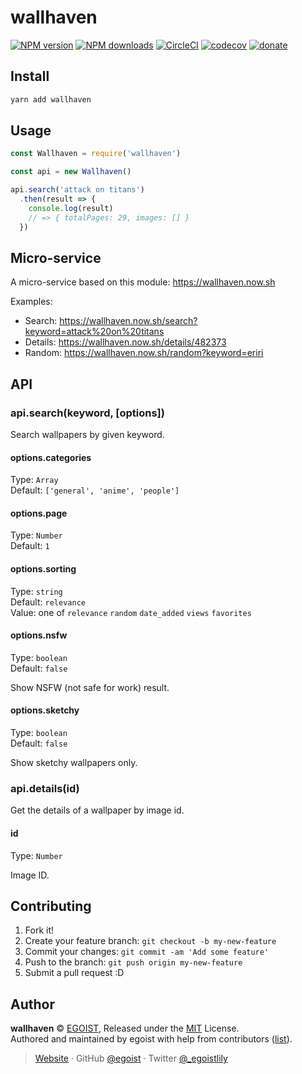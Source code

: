 # wallhaven

[![NPM version](https://img.shields.io/npm/v/wallhaven.svg?style=flat)](https://npmjs.com/package/wallhaven) [![NPM downloads](https://img.shields.io/npm/dm/wallhaven.svg?style=flat)](https://npmjs.com/package/wallhaven) [![CircleCI](https://circleci.com/gh/egoist/wallhaven/tree/master.svg?style=shield)](https://circleci.com/gh/egoist/wallhaven/tree/master)  [![codecov](https://codecov.io/gh/egoist/wallhaven/branch/master/graph/badge.svg)](https://codecov.io/gh/egoist/wallhaven)
 [![donate](https://img.shields.io/badge/$-donate-ff69b4.svg?maxAge=2592000&style=flat)](https://github.com/egoist/donate)

## Install

```bash
yarn add wallhaven
```

## Usage

```js
const Wallhaven = require('wallhaven')

const api = new Wallhaven()

api.search('attack on titans')
  .then(result => {
    console.log(result)
    // => { totalPages: 29, images: [] }
  })
```

## Micro-service

A micro-service based on this module: https://wallhaven.now.sh

Examples: 

- Search: https://wallhaven.now.sh/search?keyword=attack%20on%20titans
- Details: https://wallhaven.now.sh/details/482373
- Random: https://wallhaven.now.sh/random?keyword=eriri

## API

### api.search(keyword, [options])

Search wallpapers by given keyword.

#### options.categories

Type: `Array`<br>
Default: `['general', 'anime', 'people']`

#### options.page

Type: `Number`<br>
Default: `1`

#### options.sorting

Type: `string`<br>
Default: `relevance`<br>
Value: one of `relevance` `random` `date_added` `views` `favorites`

#### options.nsfw

Type: `boolean`<br>
Default: `false`

Show NSFW (not safe for work) result.

#### options.sketchy

Type: `boolean`<br>
Default: `false`

Show sketchy wallpapers only.

### api.details(id)

Get the details of a wallpaper by image id.

#### id

Type: `Number`

Image ID.

## Contributing

1. Fork it!
2. Create your feature branch: `git checkout -b my-new-feature`
3. Commit your changes: `git commit -am 'Add some feature'`
4. Push to the branch: `git push origin my-new-feature`
5. Submit a pull request :D


## Author

**wallhaven** © [EGOIST](https://github.com/egoist), Released under the [MIT](./LICENSE) License.<br>
Authored and maintained by egoist with help from contributors ([list](https://github.com/egoist/wallhaven/contributors)).

> [Website](https://egoist.sh) · GitHub [@egoist](https://github.com/egoist) · Twitter [@_egoistlily](https://twitter.com/_egoistlily)
